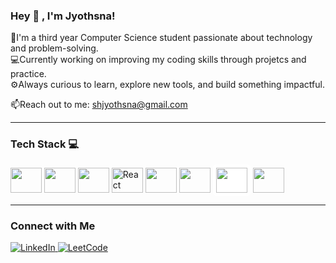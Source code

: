 
### Hey 👋 , I'm Jyothsna!
🌸I'm a third year Computer Science student passionate about technology and problem-solving.</br>
💻Currently working on improving my coding skills through projetcs and practice.</br>
⚙️Always curious to learn, explore new tools, and build something impactful.</br>

📫Reach out to me: shjyothsna@gmail.com

___

### Tech Stack 💻
<p>
<img src="https://cdn.jsdelivr.net/gh/devicons/devicon/icons/html5/html5-original.svg" width="50" height="40"/>
 <img src="https://cdn.jsdelivr.net/gh/devicons/devicon/icons/css3/css3-original.svg" width="50" height="40"/>
 <img src="https://cdn.jsdelivr.net/gh/devicons/devicon/icons/javascript/javascript-original.svg" width="50" height="40"/>
 <img src="https://cdn.jsdelivr.net/gh/devicons/devicon/icons/react/react-original.svg" alt="React" width="50" height="40"/>
 <img src="https://cdn.jsdelivr.net/gh/devicons/devicon/icons/fastapi/fastapi-original.svg" width="50" height="40"/>
 <img src="https://cdn.jsdelivr.net/gh/devicons/devicon/icons/nodejs/nodejs-original.svg" width="50" height="40"/>
<img src="https://cdn.jsdelivr.net/gh/devicons/devicon/icons/express/express-original.svg" width="50" height="40" style="background:white; padding:5px; border-radius:5px;"/>
<img src="https://cdn.jsdelivr.net/gh/devicons/devicon/icons/mongodb/mongodb-original.svg" width="50" height="40"/>



</p>


___

### Connect with Me
<p align="left">
  <a href="https://www.linkedin.com/in/jyothsna-sharma-2658972ab/">
    <img src="https://img.shields.io/badge/LinkedIn-0A66C2?style=for-the-badge&logo=linkedin&logoColor=white" alt="LinkedIn"/>
  </a>
  <a href="https://leetcode.com/jyothsnasharma/">
    <img src="https://img.shields.io/badge/LeetCode-000000?style=for-the-badge&logo=leetcode&logoColor=FFA116" alt="LeetCode"/>
  </a>
</p>







